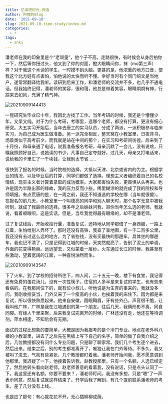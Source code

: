```yaml
---
title: 忆读研时光-师选
author: 阿狸的Blog
date: '2021-09-10'
slug: 2021-09-10-time-study/index.md
categories:
  - r
tags:
  - anki
---
```


潘老师在我的印象里是个“老顽童”，他个子不高，走路很快，有时候会从身后拍你一下，然后等你扭过头，他又到了你的对面，瞪大眼睛问你，抹（mo第三声）样？对于我这个木讷的学生，一时摸不到头脑。更甚的是，他浓重的地方口音，使我这个北方娃有点害怕，怕他说的太快而听不懂。幸好当时有个同门绍文是当地户，遂常常翻译给我听。读研到后来工作，和潘老师的交流并不多，也几乎不通电话。但我始终记得，潘老师的笑容，很和蔼，他总是带着笑容，眼睛炯炯有神，行踪来去如风，充满了精气神。

![20210909144413](https://gitee.com/alingyisheng/tupian2/raw/master/20210909144413.png)

一晃研究生毕业已十年，我回北方找了工作。当年考研的时候，我还是个懵懂少年，又呆又纯。对于为什么考研，考哪里，选哪个老师，都没有打算，更没有细心研究。大五实习开始后，当年去唐工的实习队员，分成了两派，一派积极参与临床实习，为自己成为医生做准备。另一派完全相反，整天窝在小教室里，日夜背书，场景类似于高考前夕。而我就是站在中间的那个，在实习和考研间彷徨。后来到了十月份，和母亲通了电话，说我准备报名考研，母亲沉默了一会儿，没有说啥，只嘱我照顾好自己，说她读的书少，凡事自己定夺就好。过几天，母亲又打电话来，说给我的卡里汇了一千块钱，让我别太节省……

很快到了报名的时候，当时院校的选择，大抵以天津、北京或省内的为主。根据学业的情况，以及毕业后的打算，同学们都做了选择。理想主义者编织着自己的名校情结，现实主义者计算着录取的成功概率。大家都害怕失败，更畏惧从头再来。也许是因为半路出家的缘故，我的压力反而小些。稀里糊涂的就完成了我的院校和导师填报。有点荒唐的是，在一周之前，我还不知道选的学校在哪（当年就很傻）。在报名的前几天，小教室里一个叫德亮的同学和别人聊天时，那个名字无意中被我听到，就成了我最终的选择。很多年之后妹妹问我，哥你当年怎么选的老师，我就说，看着顺眼呗。这是实话，但是，当年我觉得最有眼缘的，却不是潘老师。

过了复试线后，开始收拾行囊，准备复试，还特地从同学那借了一身西服，一路上扛着，生怕给别人弄坏了。那时还没有高铁，我查了查地图，有一千二百多公里，我还没有去过这么远的地方。为了省些钱，没有买最快的那趟车，具体坐的哪趟车，我也记不清了，只是记得到江城的时候，天突然就亮了，告别了泥土的单调，外面的花变得艳丽。远远望去，又似蒙着一层纱。火车通过长江的时候，我甚至有些激动，望着宽阔的江面，一种喜悦油然而生。

![20210909143547](https://gitee.com/alingyisheng/tupian2/raw/master/20210909143547.png)

下了火车，到了学校的招待所住下，四人间，二十五元一晚，楼下有食堂，我记得还有免费的蛋花汤儿，没有一次性筷子。住宿的人多半是来复试的学生，也有些来看病的。在我那间住下的，就有位小叔儿，听他说是为生育的事来的，我就没多问。我刚收拾妥当，门外又来了一个瘦高的小伙，也挨着我的床住下。因为都是来复试，所以很快熟悉起来。他来自安徽，圆眼鞘眉，牙有些外凸，声音很干脆，让我叫他广林，广林是我在江城遇到的第一个朋友。往后几天，我俩形影不离，同食同寝。有缘人千里来聚，后来我复试完离开的时候，广林还没有走，他还在等待调剂。萍水相逢，不知后会有无期。

面试的过程比想象的要简单，大概是因为我报考的是个冷门专业。地点在老外科八楼的小教室里，进去了之后先在黑板上写下自己的名字，简单的做了自我介绍之后，几位教授都没有问什么专业问题，只是聊了聊家常。我们几个考生逐个进去，然后出来。结束之后，别的考生都准离开了，唯独让我在门外等待。不多久，我又被叫了进去，气氛有些紧张，几个教授都盯着我。潘老师开始问我，愿不愿意调到他那里。我迟疑了一下，他接着告诉我，赵教授那里，只有一个名额，人选已经定了。然后他转头看向赵老师，赵老师善意的看着我，没有说话，只是点头认同了一下。我这里还有名额，你要不要来？，潘老师盯问。我没有多想，只是“嗯”了一声表示同意，然后复试就这样结束了。开学后我了解到，有几个提前联系潘老师的考生，差了几分没有上线。

也是应了那句：有心栽花花不开，无心插柳柳成荫。
